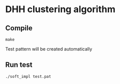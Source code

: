 # DHH clustering algorithm
## Compile
```
make
```
Test pattern will be created automatically
## Run test
```
./soft_impl test.pat
```

